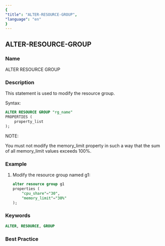 ```yaml
---
{
"title": "ALTER-RESOURCE-GROUP",
"language": "en"
}
---
```


<!--
Licensed to the Apache Software Foundation (ASF) under one
or more contributor license agreements. See the NOTICE file
distributed with this work for additional information
regarding copyright ownership. The ASF licenses this file
to you under the Apache License, Version 2.0 (the
"License"); you may not use this file except in compliance
with the License. You may obtain a copy of the License at

  http://www.apache.org/licenses/LICENSE-2.0

Unless required by applicable law or agreed to in writing,
software distributed under the License is distributed on an
"AS IS" BASIS, WITHOUT WARRANTIES OR CONDITIONS OF ANY
KIND, either express or implied. See the License for the
specific language governing permissions and limitations
under the License.
-->

## ALTER-RESOURCE-GROUP

### Name

ALTER RESOURCE GROUP

<version since="dev"></version>

### Description

This statement is used to modify the resource group.

Syntax:

```sql
ALTER RESOURCE GROUP "rg_name"
PROPERTIES (
    property_list
);
```

NOTE:

You must not modify the memory_limit property in such a way that the sum of all memory_limit values exceeds 100%.

### Example

1. Modify the resource group named g1:

    ```sql
    alter resource group g1
    properties (
        "cpu_share"="30",
        "memory_limit"="30%"
    );
    ```

### Keywords

```sql
ALTER, RESOURCE, GROUP
```

### Best Practice
